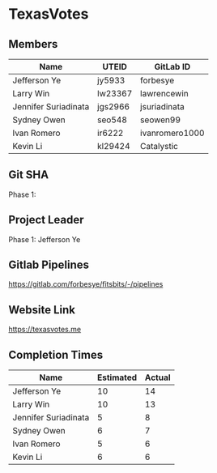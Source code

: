 # TexasVotes

## Members

|  Name | UTEID  | GitLab ID  |
|---|---|---|
|Jefferson Ye|jy5933|forbesye|
|Larry Win|lw23367|lawrencewin|
|Jennifer Suriadinata|jgs2966|jsuriadinata|
|Sydney Owen|seo548|seowen99|
|Ivan Romero|ir6222|ivanromero1000|
|Kevin Li|kl29424 |Catalystic|

## Git SHA
Phase 1:

## Project Leader
Phase 1: Jefferson Ye

## Gitlab Pipelines
https://gitlab.com/forbesye/fitsbits/-/pipelines

## Website Link
https://texasvotes.me

## Completion Times
| Name | Estimated | Actual |
|------|-----------|--------|
|Jefferson Ye|10|14|
|Larry Win|10|13|
|Jennifer Suriadinata|5|8|
|Sydney Owen|6|7|
|Ivan Romero|5|6|
|Kevin Li|6|6|